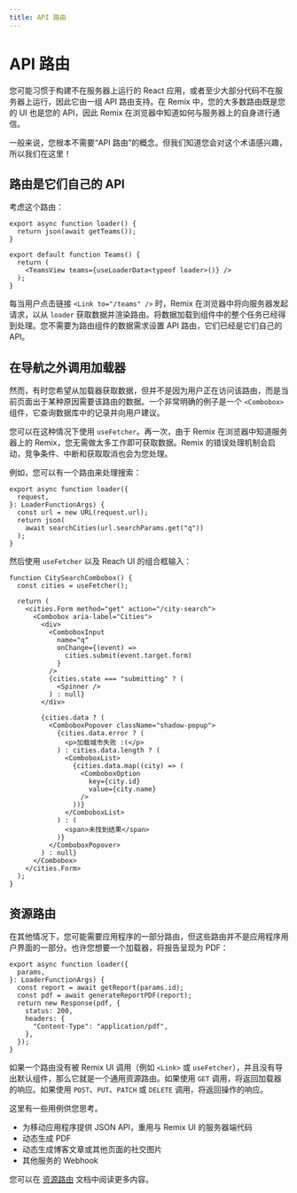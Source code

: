 ```yaml
---
title: API 路由
---
```


# API 路由

您可能习惯于构建不在服务器上运行的 React 应用，或者至少大部分代码不在服务器上运行，因此它由一组 API 路由支持。在 Remix 中，您的大多数路由既是您的 UI 也是您的 API，因此 Remix 在浏览器中知道如何与服务器上的自身进行通信。

一般来说，您根本不需要“API 路由”的概念。但我们知道您会对这个术语感兴趣，所以我们在这里！

## 路由是它们自己的 API

考虑这个路由：

```tsx filename=app/routes/teams.tsx
export async function loader() {
  return json(await getTeams());
}

export default function Teams() {
  return (
    <TeamsView teams={useLoaderData<typeof loader>()} />
  );
}
```

每当用户点击链接 `<Link to="/teams" />` 时，Remix 在浏览器中将向服务器发起请求，以从 `loader` 获取数据并渲染路由。将数据加载到组件中的整个任务已经得到处理。您不需要为路由组件的数据需求设置 API 路由，它们已经是它们自己的 API。

## 在导航之外调用加载器

然而，有时您希望从加载器获取数据，但并不是因为用户正在访问该路由，而是当前页面出于某种原因需要该路由的数据。一个非常明确的例子是一个 `<Combobox>` 组件，它查询数据库中的记录并向用户建议。

您可以在这种情况下使用 `useFetcher`。再一次，由于 Remix 在浏览器中知道服务器上的 Remix，您无需做太多工作即可获取数据。Remix 的错误处理机制会启动，竞争条件、中断和获取取消也会为您处理。

例如，您可以有一个路由来处理搜索：

```tsx filename=app/routes/city-search.tsx
export async function loader({
  request,
}: LoaderFunctionArgs) {
  const url = new URL(request.url);
  return json(
    await searchCities(url.searchParams.get("q"))
  );
}
```

然后使用 `useFetcher` 以及 Reach UI 的组合框输入：

```tsx lines=[2,11,14,19,21,23]
function CitySearchCombobox() {
  const cities = useFetcher();

  return (
    <cities.Form method="get" action="/city-search">
      <Combobox aria-label="Cities">
        <div>
          <ComboboxInput
            name="q"
            onChange={(event) =>
              cities.submit(event.target.form)
            }
          />
          {cities.state === "submitting" ? (
            <Spinner />
          ) : null}
        </div>

        {cities.data ? (
          <ComboboxPopover className="shadow-popup">
            {cities.data.error ? (
              <p>加载城市失败 :(</p>
            ) : cities.data.length ? (
              <ComboboxList>
                {cities.data.map((city) => (
                  <ComboboxOption
                    key={city.id}
                    value={city.name}
                  />
                ))}
              </ComboboxList>
            ) : (
              <span>未找到结果</span>
            )}
          </ComboboxPopover>
        ) : null}
      </Combobox>
    </cities.Form>
  );
}
```

## 资源路由

在其他情况下，您可能需要应用程序的一部分路由，但这些路由并不是应用程序用户界面的一部分。也许您想要一个加载器，将报告呈现为 PDF：

```tsx
export async function loader({
  params,
}: LoaderFunctionArgs) {
  const report = await getReport(params.id);
  const pdf = await generateReportPDF(report);
  return new Response(pdf, {
    status: 200,
    headers: {
      "Content-Type": "application/pdf",
    },
  });
}
```

如果一个路由没有被 Remix UI 调用（例如 `<Link>` 或 `useFetcher`），并且没有导出默认组件，那么它就是一个通用资源路由。如果使用 `GET` 调用，将返回加载器的响应。如果使用 `POST`、`PUT`、`PATCH` 或 `DELETE` 调用，将返回操作的响应。

这里有一些用例供您思考。

- 为移动应用程序提供 JSON API，重用与 Remix UI 的服务器端代码
- 动态生成 PDF
- 动态生成博客文章或其他页面的社交图片
- 其他服务的 Webhook

您可以在 [资源路由][resource-routes] 文档中阅读更多内容。

[resource-routes]: ./resource-routes